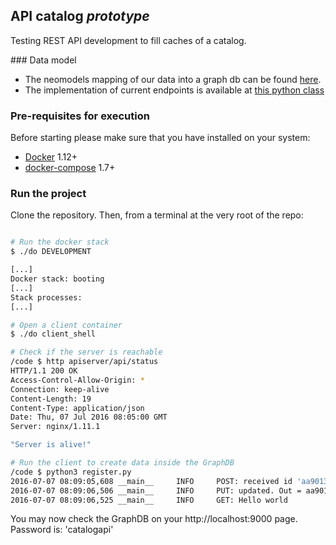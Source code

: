 
## API catalog *prototype*

Testing REST API development to fill caches of a catalog.

### Data model

* The neomodels mapping of our data into a graph db can be found [here](vanilla/models/neo4j.py).
* The implementation of current endpoints is available at [this python class](vanilla/apis/fedapp.py)

### Pre-requisites for execution

Before starting please make sure that you have installed on your system:

* [Docker](http://docs.docker.com/) 1.12+
* [docker-compose](https://docs.docker.com/compose/) 1.7+


### Run the project

Clone the repository.
Then, from a terminal at the very root of the repo:

```bash

# Run the docker stack
$ ./do DEVELOPMENT

[...]
Docker stack: booting
[...]
Stack processes:
[...]

# Open a client container
$ ./do client_shell

# Check if the server is reachable
/code $ http apiserver/api/status
HTTP/1.1 200 OK
Access-Control-Allow-Origin: *
Connection: keep-alive
Content-Length: 19
Content-Type: application/json
Date: Thu, 07 Jul 2016 08:05:00 GMT
Server: nginx/1.11.1

"Server is alive!"

# Run the client to create data inside the GraphDB
/code $ python3 register.py
2016-07-07 08:09:05,608 __main__     INFO     POST: received id 'aa90135e-7242-4790-a389-1500b67074a9'
2016-07-07 08:09:06,506 __main__     INFO     PUT: updated. Out = aa90135e-7242-4790-a389-1500b67074a9
2016-07-07 08:09:06,525 __main__     INFO     GET: Hello world

```

You may now check the GraphDB on your http://localhost:9000 page.
Password is: 'catalogapi'
